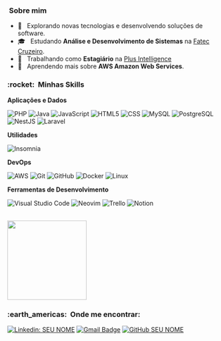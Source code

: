 <h3>  &nbsp;Sobre mim </h3>

- 🤔 &nbsp; Explorando novas tecnologias e desenvolvendo soluções de software.
- 🎓 &nbsp; Estudando **Análise e Desenvolvimento de Sistemas** na <a href="http://fateccruzeiro.edu.br">Fatec Cruzeiro</a>.
- 💼 &nbsp; Trabalhando como **Estagiário** na <a href="https://www.plusintelligence.com.br">Plus Intelligence</a>
- 🌱 &nbsp; Aprendendo mais sobre **AWS Amazon Web Services**.

<h3> :rocket: &nbsp;Minhas Skills </h3>

**Aplicações e Dados**

![PHP](https://img.shields.io/badge/-PHP-333333?style=flat&logo=PHP&logoColor=007396)
![Java](https://img.shields.io/badge/-Java-333333?style=flat&logo=Java&logoColor=007396)
![JavaScript](https://img.shields.io/badge/-JavaScript-333333?style=flat&logo=javascript)
![HTML5](https://img.shields.io/badge/-HTML5-333333?style=flat&logo=HTML5)
![CSS](https://img.shields.io/badge/-CSS-333333?style=flat&logo=CSS3&logoColor=1572B6)
![MySQL](https://img.shields.io/badge/-MySQL-333333?style=flat&logo=mysql)
![PostgreSQL](https://img.shields.io/badge/-PostgreSQL-333333?style=flat&logo=PostgreSQL)
![NestJS](https://img.shields.io/badge/-NestJS-E0234E?style=flat&logo=nestjs&logoColor=white)
![Laravel](https://img.shields.io/badge/-Laravel-FF2D20?style=flat&logo=laravel&logoColor=white)

**Utilidades**

![Insomnia](https://img.shields.io/badge/-Insomnia-333333?style=flat&logo=insomnia)

**DevOps**

![AWS](https://img.shields.io/badge/-AWS-232F3E?style=flat&logo=amazon-aws&logoColor=white)
![Git](https://img.shields.io/badge/-Git-333333?style=flat&logo=git)
![GitHub](https://img.shields.io/badge/-GitHub-333333?style=flat&logo=github)
![Docker](https://img.shields.io/badge/-Docker-333333?style=flat&logo=docker)
![Linux](https://img.shields.io/badge/-Linux-333333?style=flat&logo=Linux)

**Ferramentas de Desenvolvimento**

![Visual Studio Code](https://img.shields.io/badge/-Visual%20Studio%20Code-333333?style=flat&logo=visual-studio-code&logoColor=007ACC)
![Neovim](https://img.shields.io/badge/-Neovim-333333?style=flat&logo=Neovim&logoColor=007ACC)
![Trello](https://img.shields.io/badge/-Trello-333333?style=flat&logo=trello&logoColor=007ACC)
![Notion](https://img.shields.io/badge/-Notion-333333?style=flat&logo=notion&logoColor=FFFFFF)

<br/>

<a href="https://github.com/JRC-Capucho">
  <img height="180em" src="https://github-readme-stats.vercel.app/api?username=JRC-Capucho&theme=dracula&show_icons=true" />
</a>

<br/>

<h3> :earth_americas: &nbsp;Onde me encontrar: </h3>

[![Linkedin: SEU NOME](<https://img.shields.io/badge/-João Roberto-blue?style=flat-square&logo=Linkedin&logoColor=white&link=https://www.linkedin.com/in/joao-roberto-c-capucho>)](https://www.linkedin.com/in/joao-roberto-c-capucho)
[![Gmail Badge](https://img.shields.io/badge/-joaorobertoc.capucho@gmail.com-006bed?style=flat-square&logo=Gmail&logoColor=white&link=mailto:joaorobertoc.capucho@gmail.com)](mailto:joaorobertoc.capucho@gmail.com)
[![GitHub SEU NOME](https://img.shields.io/github/followers/JRC-Capucho?label=follow&style=social)](https://github.com/JRC-Capucho)
